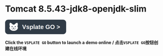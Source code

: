 # Tomcat 8.5.43-jdk8-openjdk-slim

<a href="https://www.vsplate.com/?docker-compose=https://github.com/vsplate/dcenvs/tomcat/8.5.43-jdk8-openjdk-slim"><img alt="VSPLATE GO" src="https://raw.githubusercontent.com/vsplate/images/master/vsgo_btn.png" width="200px"></a>

**Click the `VSPLATE GO` button to launch a demo online / 点击`VSPLATE GO`按钮创建在线环境**
